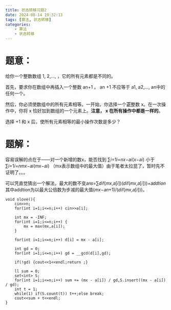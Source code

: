```yaml
---
title: 状态转移习题2
date: 2024-08-14 19:32:13
tags: [算法, 状态转移]
categories: 
	- 算法
	- 状态转移
---
```

# 题意：

给你一个整数数组   1, 2,…,    ，它的所有元素都是不同的。

首先，要求你在数组中再插入一个整数   an+1 。  an +1 不应等于  a1, a2,…, an中的任何一个。

然后，你必须使数组中的所有元素相等。一开始，你选择一个**正**整数 x。在一次操作中，你将 x 恰好加到数组的一个元素上。**注意， x 在所有操作中都是一样的**。

选择  +1 和 x 后，使所有元素相等的最小操作次数是多少？

# 题解：

容易误解的点在于——对一个新增的数x，能否找到 ∑𝑖=1𝑖=𝑛𝑥−𝑎𝑖(𝑥−𝑎𝑖) 小于 ∑𝑖=1𝑖=𝑛𝑚𝑥−𝑎𝑖(𝑚𝑥−𝑎𝑖) （mx表示数组中的最大值）由于笔者太拉昆了，暂时先不证明了。。。

可以凭直觉猜出一个解法，最大的数不变𝑎𝑛𝑠=∑𝑑𝑖𝑓(𝑚𝑥,𝑎[𝑖])(𝑑𝑖𝑓(𝑚𝑥,𝑎[𝑖]))+𝑎𝑑𝑑𝑡𝑖𝑜𝑛其中addtion为以最大公倍数为步减的最大值(𝑚𝑥−𝑎𝑛+1)/(𝑑𝑖𝑓(𝑚𝑥,𝑎[𝑖]))。

```
void slove(){
    cin>>n;
    for(int i=1;i<=n;i++) cin>>a[i];

    int mx = -INF;
    for(int i=1;i<=n;i++) {
        mx = max(mx,a[i]);
    }

    for(int i=1;i<=n;i++) d[i] = mx - a[i];

    int gd = 0;
    for(int i=1;i<=n;i++) gd = __gcd(d[i],gd);

    if(!gd) {cout<<1<<endl;return ;}

    ll sum = 0;
    set<int> S;
    for(int i=1;i<=n;i++) sum += (mx - a[i]) / gd,S.insert((mx - a[i]) / gd);
    int t = 1;
    while(1) if(S.count(t)) t++;else break;
    cout<<sum + t<<endl;
}
```